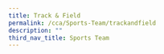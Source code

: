 ```yaml
---
title: Track & Field
permalink: /cca/Sports-Team/trackandfield
description: ""
third_nav_title: Sports Team
---
```

